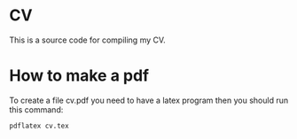 # CV
This is a source code for compiling my CV.

# How to make a pdf

To create a file cv.pdf you need to have a latex program then you should run this command:
```
pdflatex cv.tex
```
